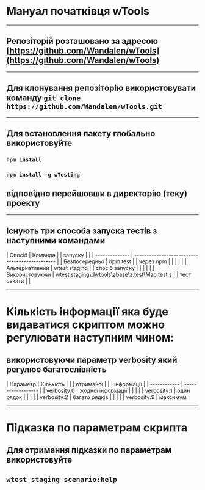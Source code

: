 #  Мануал початківця wTools
***
## Репозіторій розташовано за адресою  [https://github.com/Wandalen/wTools](https://github.com/Wandalen/wTools)
***
## Для клонування репозіторію використовувати команду `git clone https://github.com/Wandalen/wTools.git`
***
## Для встановлення пакету глобально використовуйте
### `npm install`
### `npm install -g wTesting`
## відповідно перейшовши в директорію (теку) проекту
***
## Існують три способа запуска тестів з наступними командами
| Спосіб         | Команда                                        |
| запуску        |                                                |
| -------------- | ---------------------------------------------- |
| Безпосередньо  | npm test                                       |
| через npm      |                                                |
|                |                                                |
| Альтернативний | wtest staging                                  |
| спосіб запуску |                                                |
|                |                                                |
| Використовуючи | wtest staging\dwtools\abase\z.test\Map.test.s  |
| тест сьюіти    |                                                | 
***
# Кількість інформації яка буде видаватися скриптом можно регулювати наступним чином:
## використовуючи параметр verbosity який регулюе багатослівність
| Параметр     | Кількість          |
|              | отриманої          |
|              | інформації         |
| ------------ | ------------------ |
| verbosity:0  | жодної інформації  |
|              |                    |
| verbosity:1  | один рядок         |
|              |                    |
| verbosity:2  | багато рядків      |
|              |                    |
| verbosity:9  | максимум           |
***
# Підказка по параметрам скрипта
## Для отримання підказки по параметрам використовуйте 
## `wtest staging scenario:help`
